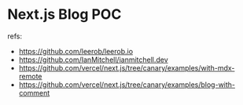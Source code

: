 # Next.js Blog POC

refs:

- https://github.com/leerob/leerob.io
- https://github.com/IanMitchell/ianmitchell.dev
- https://github.com/vercel/next.js/tree/canary/examples/with-mdx-remote
- https://github.com/vercel/next.js/tree/canary/examples/blog-with-comment
